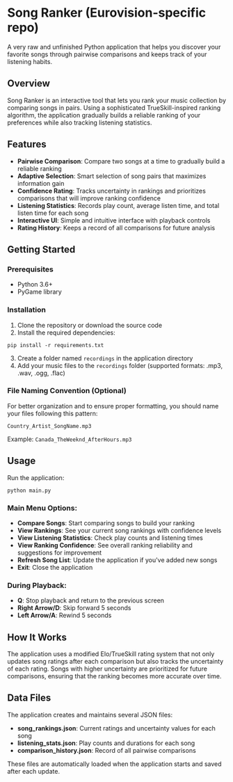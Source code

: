 # Song Ranker (Eurovision-specific repo)

A very raw and unfinished Python application that helps you discover your favorite songs through pairwise comparisons and keeps track of your listening habits.

## Overview

Song Ranker is an interactive tool that lets you rank your music collection by comparing songs in pairs. Using a sophisticated TrueSkill-inspired ranking algorithm, the application gradually builds a reliable ranking of your preferences while also tracking listening statistics.

## Features

- **Pairwise Comparison**: Compare two songs at a time to gradually build a reliable ranking
- **Adaptive Selection**: Smart selection of song pairs that maximizes information gain
- **Confidence Rating**: Tracks uncertainty in rankings and prioritizes comparisons that will improve ranking confidence
- **Listening Statistics**: Records play count, average listen time, and total listen time for each song
- **Interactive UI**: Simple and intuitive interface with playback controls
- **Rating History**: Keeps a record of all comparisons for future analysis

## Getting Started

### Prerequisites

- Python 3.6+
- PyGame library

### Installation

1. Clone the repository or download the source code
2. Install the required dependencies:

```
pip install -r requirements.txt
```

3. Create a folder named `recordings` in the application directory 
4. Add your music files to the `recordings` folder (supported formats: .mp3, .wav, .ogg, .flac)

### File Naming Convention (Optional)

For better organization and to ensure proper formatting, you should name your files following this pattern:
```
Country_Artist_SongName.mp3
```

Example: `Canada_TheWeeknd_AfterHours.mp3`

## Usage

Run the application:

```
python main.py
```

### Main Menu Options:

- **Compare Songs**: Start comparing songs to build your ranking
- **View Rankings**: See your current song rankings with confidence levels
- **View Listening Statistics**: Check play counts and listening times
- **View Ranking Confidence**: See overall ranking reliability and suggestions for improvement
- **Refresh Song List**: Update the application if you've added new songs
- **Exit**: Close the application

### During Playback:

- **Q**: Stop playback and return to the previous screen
- **Right Arrow/D**: Skip forward 5 seconds
- **Left Arrow/A**: Rewind 5 seconds

## How It Works

The application uses a modified Elo/TrueSkill rating system that not only updates song ratings after each comparison but also tracks the uncertainty of each rating. Songs with higher uncertainty are prioritized for future comparisons, ensuring that the ranking becomes more accurate over time.

## Data Files

The application creates and maintains several JSON files:

- **song_rankings.json**: Current ratings and uncertainty values for each song
- **listening_stats.json**: Play counts and durations for each song
- **comparison_history.json**: Record of all pairwise comparisons

These files are automatically loaded when the application starts and saved after each update.
